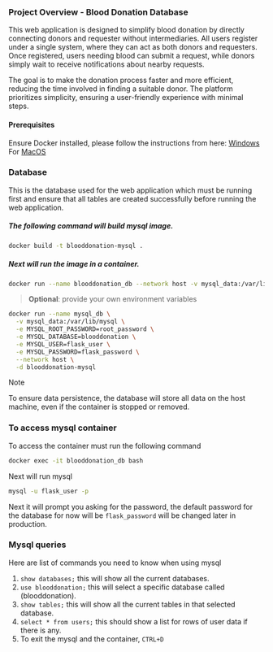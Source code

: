 ### Project Overview - Blood Donation Database

This web application is designed to simplify blood donation by directly connecting donors and requester without intermediaries. All users register under a single system, where they can act as both donors and requesters. Once registered, users needing blood can submit a request, while donors simply wait to receive notifications about nearby requests. 

The goal is to make the donation process faster and more efficient, reducing the time involved in finding a suitable donor. The platform prioritizes simplicity, ensuring a user-friendly experience with minimal steps.
#### Prerequisites
Ensure Docker installed, please follow the instructions from here: [Windows](https://docs.docker.com/desktop/setup/install/windows-install/) For [MacOS](https://docs.docker.com/desktop/setup/install/mac-install/)
### Database
This is the database used for the web application which must be running first and ensure that all tables are created successfully before running the web application.
##### The following command will build mysql image.
```bash
docker build -t blooddonation-mysql .
```
##### Next will run the image in a container.
```bash
docker run --name blooddonation_db --network host -v mysql_data:/var/lib/mysql -d blooddonation-mysql
```

>**Optional**: provide your own environment variables
```bash
docker run --name mysql_db \
  -v mysql_data:/var/lib/mysql \
  -e MYSQL_ROOT_PASSWORD=root_password \
  -e MYSQL_DATABASE=blooddonation \
  -e MYSQL_USER=flask_user \
  -e MYSQL_PASSWORD=flask_password \
  --network host \
  -d blooddonation-mysql
```

>[!NOTE]
>To ensure data persistence, the database will store all data on the host machine, even if the container is stopped or removed.

### To access mysql container
To access the container must run the following command

```bash
docker exec -it blooddonation_db bash
```

Next will run mysql

```bash
mysql -u flask_user -p
```

Next it will prompt you asking for the password, the default password for the database for now will be `flask_password` will be changed later in production.

### Mysql queries

Here are list of commands you need to know when using mysql

1. `show databases;` this will show all the current databases.
2. `use blooddonation;` this will select a specific database called (blooddonation).
3. `show tables;` this will show all the current tables in that selected database.
4. `select * from users;` this should show a list for rows of user data if there is any.
5. To exit the mysql and the container, `CTRL+D`
